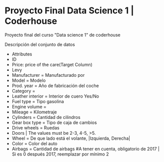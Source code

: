 # Proyecto Final Data Science 1 | Coderhouse 
Proyecto final del curso "Data science 1" de coderhouse

Descripción del conjunto de datos


* Attributes
* ID
* Price: price of the care(Target Column)
* Levy
* Manufacturer = Manufacturado por
* Model = Modelo
* Prod. year = Año de fabricación del coche
* Category = 
* Leather interior = Interior de cuero Yes/No
* Fuel type = Tipo gasolina
* Engine volume =
* Mileage = Kilometraje
* Cylinders = Cantidad de cilindros
* Gear box type = Tipo de caja de cambios
* Drive wheels = Ruedas
* Doors    | The values must be 2-3, 4-5, >5.
* Wheel = De que lado está el volante, |Izquierda, Derecha|
* Color = Color del auto
* Airbags = Cantidad de airbags #A tener en cuenta, obligatorio de 2017 | Si es 0 después 2017, reemplazar por mínimo 2
